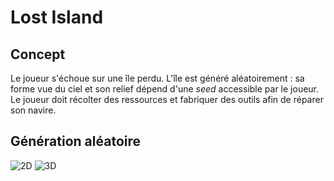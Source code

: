 # Lost Island

## Concept

Le joueur s'échoue sur une île perdu. L'île est généré aléatoirement : sa forme vue du ciel et son relief dépend d'une *seed* accessible par le joueur. Le joueur doit récolter des ressources et fabriquer des outils afin de réparer son navire.

## Génération aléatoire

![2D](https://s3.us-west-2.amazonaws.com/secure.notion-static.com/0662af08-6c03-4ee2-bd85-68d3e0defc54/Untitled.png?X-Amz-Algorithm=AWS4-HMAC-SHA256&X-Amz-Credential=AKIAT73L2G45O3KS52Y5%2F20211013%2Fus-west-2%2Fs3%2Faws4_request&X-Amz-Date=20211013T192036Z&X-Amz-Expires=86400&X-Amz-Signature=527362c24a8bf660d06747cfe5ea367f53f7bad35d5c3ae62ec2c70356fa0892&X-Amz-SignedHeaders=host&response-content-disposition=filename%20%3D%22Untitled.png%22)
![3D](https://s3.us-west-2.amazonaws.com/secure.notion-static.com/b3e93f1e-6e6c-4f61-9293-12b707c7caca/Capture_dcran_de_2021-10-13_20-29-22.png?X-Amz-Algorithm=AWS4-HMAC-SHA256&X-Amz-Credential=AKIAT73L2G45O3KS52Y5%2F20211013%2Fus-west-2%2Fs3%2Faws4_request&X-Amz-Date=20211013T192217Z&X-Amz-Expires=86400&X-Amz-Signature=8db9b681808529016b50f7fd4a3d5691cbeade54b0583ecf331188abc3c9cef9&X-Amz-SignedHeaders=host&response-content-disposition=filename%20%3D%22Capture%2520d%25E2%2580%2599%25C3%25A9cran%2520de%25202021-10-13%252020-29-22.png%22)
